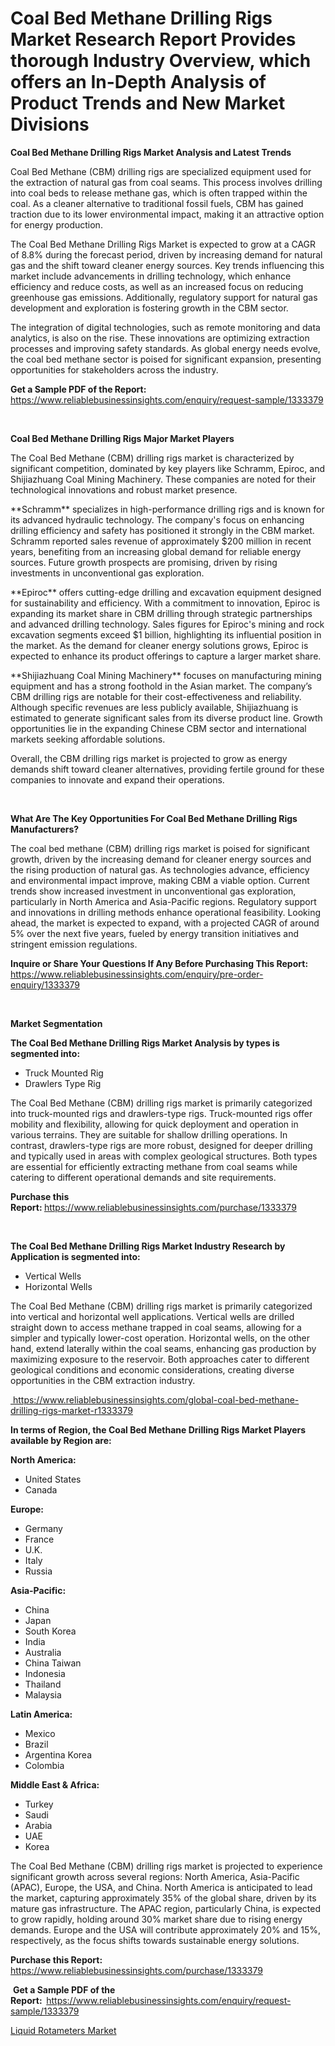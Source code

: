 <p><h1>Coal Bed Methane Drilling Rigs Market Research Report Provides thorough Industry Overview, which offers an In-Depth Analysis of Product Trends and New Market Divisions</h1></p><p><strong>Coal Bed Methane Drilling Rigs Market Analysis and Latest Trends</strong></p>
<p><p>Coal Bed Methane (CBM) drilling rigs are specialized equipment used for the extraction of natural gas from coal seams. This process involves drilling into coal beds to release methane gas, which is often trapped within the coal. As a cleaner alternative to traditional fossil fuels, CBM has gained traction due to its lower environmental impact, making it an attractive option for energy production. </p><p>The Coal Bed Methane Drilling Rigs Market is expected to grow at a CAGR of 8.8% during the forecast period, driven by increasing demand for natural gas and the shift toward cleaner energy sources. Key trends influencing this market include advancements in drilling technology, which enhance efficiency and reduce costs, as well as an increased focus on reducing greenhouse gas emissions. Additionally, regulatory support for natural gas development and exploration is fostering growth in the CBM sector. </p><p>The integration of digital technologies, such as remote monitoring and data analytics, is also on the rise. These innovations are optimizing extraction processes and improving safety standards. As global energy needs evolve, the coal bed methane sector is poised for significant expansion, presenting opportunities for stakeholders across the industry.</p></p>
<p><strong>Get a Sample PDF of the Report:&nbsp;</strong> <a href="https://www.reliablebusinessinsights.com/enquiry/request-sample/1333379?utm_campaign=3545&utm_medium=2&utm_source=Github&utm_content=ia&utm_term=24032025&utm_id=coal-bed-methane-drilling-rigs">https://www.reliablebusinessinsights.com/enquiry/request-sample/1333379</a></p>
<p>&nbsp;</p>
<p><strong>Coal Bed Methane Drilling Rigs Major Market Players</strong></p>
<p><p>The Coal Bed Methane (CBM) drilling rigs market is characterized by significant competition, dominated by key players like Schramm, Epiroc, and Shijiazhuang Coal Mining Machinery. These companies are noted for their technological innovations and robust market presence.</p><p>**Schramm** specializes in high-performance drilling rigs and is known for its advanced hydraulic technology. The company's focus on enhancing drilling efficiency and safety has positioned it strongly in the CBM market. Schramm reported sales revenue of approximately $200 million in recent years, benefiting from an increasing global demand for reliable energy sources. Future growth prospects are promising, driven by rising investments in unconventional gas exploration.</p><p>**Epiroc** offers cutting-edge drilling and excavation equipment designed for sustainability and efficiency. With a commitment to innovation, Epiroc is expanding its market share in CBM drilling through strategic partnerships and advanced drilling technology. Sales figures for Epiroc's mining and rock excavation segments exceed $1 billion, highlighting its influential position in the market. As the demand for cleaner energy solutions grows, Epiroc is expected to enhance its product offerings to capture a larger market share.</p><p>**Shijiazhuang Coal Mining Machinery** focuses on manufacturing mining equipment and has a strong foothold in the Asian market. The company’s CBM drilling rigs are notable for their cost-effectiveness and reliability. Although specific revenues are less publicly available, Shijiazhuang is estimated to generate significant sales from its diverse product line. Growth opportunities lie in the expanding Chinese CBM sector and international markets seeking affordable solutions.</p><p>Overall, the CBM drilling rigs market is projected to grow as energy demands shift toward cleaner alternatives, providing fertile ground for these companies to innovate and expand their operations.</p></p>
<p>&nbsp;</p>
<p><strong>What Are The Key Opportunities For Coal Bed Methane Drilling Rigs Manufacturers?</strong></p>
<p><p>The coal bed methane (CBM) drilling rigs market is poised for significant growth, driven by the increasing demand for cleaner energy sources and the rising production of natural gas. As technologies advance, efficiency and environmental impact improve, making CBM a viable option. Current trends show increased investment in unconventional gas exploration, particularly in North America and Asia-Pacific regions. Regulatory support and innovations in drilling methods enhance operational feasibility. Looking ahead, the market is expected to expand, with a projected CAGR of around 5% over the next five years, fueled by energy transition initiatives and stringent emission regulations.</p></p>
<p><strong>Inquire or Share Your Questions If Any Before Purchasing This Report:</strong> <a href="https://www.reliablebusinessinsights.com/enquiry/pre-order-enquiry/1333379?utm_campaign=3545&utm_medium=2&utm_source=Github&utm_content=ia&utm_term=24032025&utm_id=coal-bed-methane-drilling-rigs">https://www.reliablebusinessinsights.com/enquiry/pre-order-enquiry/1333379</a></p>
<p>&nbsp;</p>
<p><strong>Market Segmentation</strong></p>
<p><strong>The Coal Bed Methane Drilling Rigs Market Analysis by types is segmented into:</strong></p>
<p><ul><li>Truck Mounted Rig</li><li>Drawlers Type Rig</li></ul></p>
<p><p>The Coal Bed Methane (CBM) drilling rigs market is primarily categorized into truck-mounted rigs and drawlers-type rigs. Truck-mounted rigs offer mobility and flexibility, allowing for quick deployment and operation in various terrains. They are suitable for shallow drilling operations. In contrast, drawlers-type rigs are more robust, designed for deeper drilling and typically used in areas with complex geological structures. Both types are essential for efficiently extracting methane from coal seams while catering to different operational demands and site requirements.</p></p>
<p><strong>Purchase this Report:&nbsp;</strong><a href="https://www.reliablebusinessinsights.com/purchase/1333379?utm_campaign=3545&utm_medium=2&utm_source=Github&utm_content=ia&utm_term=24032025&utm_id=coal-bed-methane-drilling-rigs">https://www.reliablebusinessinsights.com/purchase/1333379</a></p>
<p>&nbsp;</p>
<p><strong>The Coal Bed Methane Drilling Rigs Market Industry Research by Application is segmented into:</strong></p>
<p><ul><li>Vertical Wells</li><li>Horizontal Wells</li></ul></p>
<p><p>The Coal Bed Methane (CBM) drilling rigs market is primarily categorized into vertical and horizontal well applications. Vertical wells are drilled straight down to access methane trapped in coal seams, allowing for a simpler and typically lower-cost operation. Horizontal wells, on the other hand, extend laterally within the coal seams, enhancing gas production by maximizing exposure to the reservoir. Both approaches cater to different geological conditions and economic considerations, creating diverse opportunities in the CBM extraction industry.</p></p>
<p><a href="https://www.reliablebusinessinsights.com/global-coal-bed-methane-drilling-rigs-market-r1333379?utm_campaign=3545&utm_medium=2&utm_source=Github&utm_content=ia&utm_term=24032025&utm_id=coal-bed-methane-drilling-rigs">&nbsp;https://www.reliablebusinessinsights.com/global-coal-bed-methane-drilling-rigs-market-r1333379</a></p>
<p><strong>In terms of Region, the Coal Bed Methane Drilling Rigs Market Players available by Region are:</strong></p>
<p>
    <p> <strong> North America: </strong>
        <ul>
            <li>United States</li>
            <li>Canada</li>
        </ul>
        </p> 
    <p> <strong> Europe: </strong>
        <ul>
            <li>Germany</li>
            <li>France</li>
            <li>U.K.</li>
            <li>Italy</li>
            <li>Russia</li>
        </ul>
        </p> 
    <p> <strong> Asia-Pacific: </strong>
        <ul>
            <li>China</li>
            <li>Japan</li>
            <li>South Korea</li>
            <li>India</li>
            <li>Australia</li>
            <li>China Taiwan</li>
            <li>Indonesia</li>
            <li>Thailand</li>
            <li>Malaysia</li>
        </ul>
        </p> 
    <p> <strong> Latin America: </strong>
        <ul>
            <li>Mexico</li>
            <li>Brazil</li>
            <li>Argentina Korea</li>
            <li>Colombia</li>
        </ul>
        </p> 
    <p> <strong> Middle East & Africa: </strong>
        <ul>
            <li>Turkey</li>
            <li>Saudi</li>
            <li>Arabia</li>
            <li>UAE</li>
            <li>Korea</li>
        </ul>
    </p>
    </p>
<p><p>The Coal Bed Methane (CBM) drilling rigs market is projected to experience significant growth across several regions: North America, Asia-Pacific (APAC), Europe, the USA, and China. North America is anticipated to lead the market, capturing approximately 35% of the global share, driven by its mature gas infrastructure. The APAC region, particularly China, is expected to grow rapidly, holding around 30% market share due to rising energy demands. Europe and the USA will contribute approximately 20% and 15%, respectively, as the focus shifts towards sustainable energy solutions.</p></p>
<p><strong>Purchase this Report: </strong><a href="https://www.reliablebusinessinsights.com/purchase/1333379?utm_campaign=3545&utm_medium=2&utm_source=Github&utm_content=ia&utm_term=24032025&utm_id=coal-bed-methane-drilling-rigs">https://www.reliablebusinessinsights.com/purchase/1333379</a></p>
<p>&nbsp;<strong>Get a Sample PDF of the Report:&nbsp;&nbsp;</strong><a href="https://www.reliablebusinessinsights.com/enquiry/request-sample/1333379?utm_campaign=3545&utm_medium=2&utm_source=Github&utm_content=ia&utm_term=24032025&utm_id=coal-bed-methane-drilling-rigs">https://www.reliablebusinessinsights.com/enquiry/request-sample/1333379</a></p>
<p><strong></strong></p>
<p><p><a href="https://github.com/prantoblouin/Market-Research-Report-List-1/blob/main/liquid-rotameters-market.md?utm_campaign=3545&utm_medium=2&utm_source=Github&utm_content=ia&utm_term=24032025&utm_id=coal-bed-methane-drilling-rigs">Liquid Rotameters Market</a></p></p>